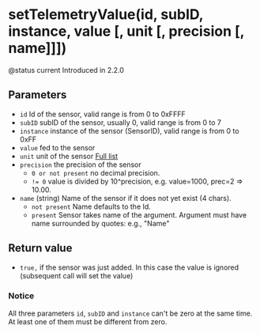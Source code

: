 # setTelemetryValue\(id, subID, instance, value \[, unit \[, precision \[, name\]\]\]\)

@status current Introduced in 2.2.0

## Parameters

* `id` Id of the sensor, valid range is from 0 to 0xFFFF
* `subID` subID of the sensor, usually 0, valid range is from 0 to 7
* `instance` instance of the sensor \(SensorID\), valid range is from 0 to 0xFF
* `value` fed to the sensor
* `unit` unit of the sensor [Full list](https://github.com/opentx/opentx-2-3-lua-reference-guide/tree/0d355d19f1961b689994cf78b84005864d33f9b5/appendix/units.html)
* `precision` the precision of the sensor
  * `0 or not present` no decimal precision.
  * `!= 0` value is divided by 10^precision, e.g. value=1000, prec=2 =&gt; 10.00.
* `name` \(string\) Name of the sensor if it does not yet exist \(4 chars\).
  * `not present` Name defaults to the Id.
  * `present` Sensor takes name of the argument. Argument must have name surrounded by quotes: e.g., "Name"

## Return value

* `true,` if the sensor was just added. In this case the value is ignored \(subsequent call will set the value\)

### Notice

All three parameters `id`, `subID` and `instance` can't be zero at the same time. At least one of them must be different from zero.


